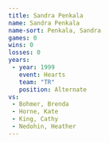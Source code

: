 ```yaml
---
title: Sandra Penkala
name: Sandra Penkala
name-sort: Penkala, Sandra
games: 0
wins: 0
losses: 0
years:
 - year: 1999
   event: Hearts
   team: "TR"
   position: Alternate
vs:
 - Bohmer, Brenda
 - Horne, Kate
 - King, Cathy
 - Nedohin, Heather
---
```

